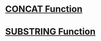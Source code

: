 # [CONCAT Function]()

# [SUBSTRING Function](https://www.w3schools.com/sql/func_mysql_substring.asp)


